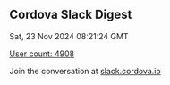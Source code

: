 ## Cordova Slack Digest
Sat, 23 Nov 2024 08:21:24 GMT

[User count: 4908](https://cordova.slack.com/)


Join the conversation at [slack.cordova.io](http://slack.cordova.io/)
